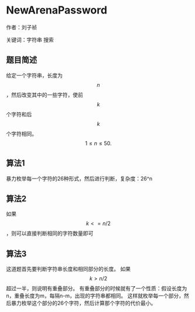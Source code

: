 # NewArenaPassword
作者：刘子祯

关键词：字符串 搜索
## 题目简述
给定一个字符串，长度为$$n$$，然后改变其中的一些字符，使前$$k$$个字符和后$$k$$个字符相同。
$$1 \leq n \leq 50.$$

## 算法1

暴力枚举每一个字符的26种形式，然后进行判断，复杂度：26^n

## 算法2

如果$$k<=n/2$$，则可以直接判断相同的字符数量即可

## 算法3

这道题首先要判断字符串长度和相同部分的长度。
如果$$k>n/2$$超过一半，则说明有重叠部分。
有重叠部分的时候就有了一个性质：假设长度为n，重叠长度为m，每隔n-m，出现的字符串都相同。
这样就枚举每一个部分，然后暴力枚举这个部分的26个字符，然后计算那个字符的代价最小。
